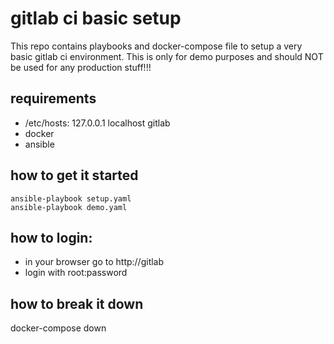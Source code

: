 # gitlab ci basic setup
This repo contains playbooks and docker-compose file to setup a very basic gitlab ci environment.
This is only for demo purposes and should NOT be used for any production stuff!!!

## requirements
* /etc/hosts:
  127.0.0.1  localhost gitlab
* docker
* ansible

## how to get it started
```
ansible-playbook setup.yaml
ansible-playbook demo.yaml
```

## how to login:
* in your browser go to http://gitlab
* login with root:password

## how to break it down
docker-compose down

